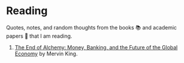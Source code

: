 # Reading
Quotes, notes, and random thoughts from the books 📚 and academic papers 📝 that I am reading.

1. [The End of Alchemy: Money, Banking, and the Future of the Global Economy](https://github.com/quantgirluk/Reading/blob/main/The_End_of_Alchemy.md) by Mervin King.
